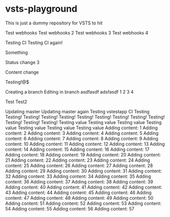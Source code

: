 # vsts-playground

This is just a dummy repository for VSTS to hit

Test webhooks
Test webhooks 2
Test webhooks 3
Test webhooks 4

Testing CI
Testing CI again!

Something

Status change 3

Content change

Testing!@$

Creating a branch
Editing in branch
asdfasdf
adsfasdf
1
2
3
4

Test
Test2

Updating master
Updating master again
Testing vstestapp
CI Testing
Testing!
Testing!
Testing!
Testing!
Testing!
Testing!
Testing!
Testing!
Testing!
Testing!
Testing!
Testing!
Testing value
Testing value
Testing value
Testing value
Testing value
Testing value
Testing value
Adding content: 1
Adding content: 2
Adding content: 3
Adding content: 4
Adding content: 5
Adding content: 6
Adding content: 7
Adding content: 8
Adding content: 9
Adding content: 10
Adding content: 11
Adding content: 12
Adding content: 13
Adding content: 14
Adding content: 15
Adding content: 16
Adding content: 17
Adding content: 18
Adding content: 19
Adding content: 20
Adding content: 21
Adding content: 22
Adding content: 23
Adding content: 24
Adding content: 25
Adding content: 26
Adding content: 27
Adding content: 28
Adding content: 29
Adding content: 30
Adding content: 31
Adding content: 32
Adding content: 33
Adding content: 34
Adding content: 35
Adding content: 36
Adding content: 37
Adding content: 38
Adding content: 39
Adding content: 40
Adding content: 41
Adding content: 42
Adding content: 43
Adding content: 44
Adding content: 45
Adding content: 46
Adding content: 47
Adding content: 48
Adding content: 49
Adding content: 50
Adding content: 51
Adding content: 52
Adding content: 53
Adding content: 54
Adding content: 55
Adding content: 56
Adding content: 57
